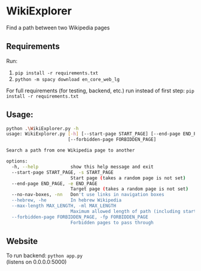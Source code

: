 # WikiExplorer
Find a path between two Wikipedia pages

## Requirements

Run:
1) `pip install -r requirements.txt`
1) `python -m spacy download en_core_web_lg`

For full requirements (for testing, backend, etc.) run instead of first step: `pip install -r requirements.txt`

## Usage:

```bash
python .\WikiExplorer.py -h
usage: WikiExplorer.py [-h] [--start-page START_PAGE] [--end-page END_PAGE] [--no-nav-boxes] [--hebrew] [--max-length MAX_LENGTH]
                       [--forbidden-page FORBIDDEN_PAGE]

Search a path from one Wikipedia page to another

options:
  -h, --help            show this help message and exit
  --start-page START_PAGE, -s START_PAGE
                        Start page (takes a random page is not set)
  --end-page END_PAGE, -e END_PAGE
                        Target page (takes a random page is not set)
  --no-nav-boxes, -nn   Don't use links in navigation boxes
  --hebrew, -he         In hebrew Wikipedia
  --max-length MAX_LENGTH, -ml MAX_LENGTH
                        Maximum allowed length of path (including start and end page)
  --forbidden-page FORBIDDEN_PAGE, -fp FORBIDDEN_PAGE
                        Forbidden pages to pass through
```

## Website
To run backend: `python app.py` \
(listens on 0.0.0.0:5000)
